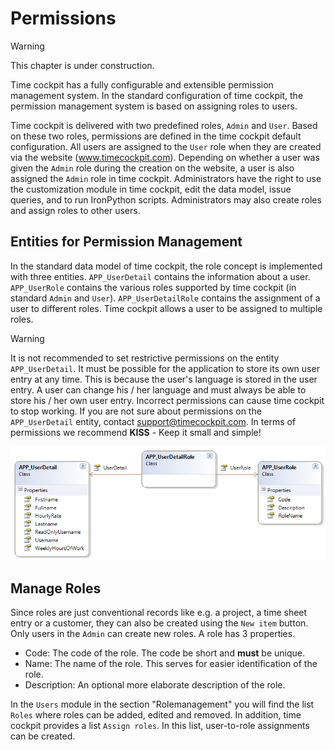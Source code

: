 # Permissions

> [!WARNING]
This chapter is under construction. 

Time cockpit has a fully configurable and extensible permission management system. In the standard configuration of time cockpit, the permission management system is based on assigning roles to users. 

Time cockpit is delivered with two predefined roles, ```Admin``` and ```User```. Based on these two roles, permissions are defined in the time cockpit default configuration. All users are assigned to the ```User``` role when they are created via the website (www.timecockpit.com). Depending on whether a user was given the ```Admin``` role during the creation on the website, a user is also assigned the ```Admin``` role in time cockpit. Administrators have the right to use the customization module in time cockpit, edit the data model, issue queries, and to run IronPython scripts. Administrators may also create roles and assign roles to other users.

## Entities for Permission Management

In the standard data model of time cockpit, the role concept is implemented with three entities. ```APP_UserDetail``` contains the information about a user. ```APP_UserRole``` contains the various roles supported by time cockpit (in standard ```Admin``` and ```User```). ```APP_UserDetailRole``` contains the assignment of a user to different roles. Time cockpit allows a user to be assigned to multiple roles.

> [!WARNING]
It is not recommended to set restrictive permissions on the entity ```APP_UserDetail```. It must be possible for the application to store its own user entry at any time. This is because the user's language is stored in the user entry. A user can change his / her language and must always be able to store his / her own user entry. Incorrect permissions can cause time cockpit to stop working. If you are not sure about permissions on the ```APP_UserDetail``` entity, contact support@timecockpit.com. In terms of permissions we recommend **KISS** - Keep it small and simple!

![Permission Entities](images/permission-entities.png "Permission Entities")

## Manage Roles

Since roles are just conventional records like e.g. a project, a time sheet entry or a customer, they can also be created using the ```New item``` button. Only users in the ```Admin``` can create new roles. A role has 3 properties.

* Code: The code of the role. The code be short and **must** be unique.
* Name: The name of the role. This serves for easier identification of the role.
* Description: An optional more elaborate description of the role.

In the ```Users``` module in the section "Rolemanagement" you will find the list ```Roles``` where roles can be added, edited and removed. In addition, time cockpit provides a list ```Assign roles```. In this list, user-to-role assignments can be created.
